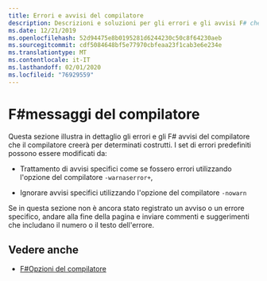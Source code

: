 ```yaml
---
title: Errori e avvisi del compilatore
description: Descrizioni e soluzioni per gli errori e gli avvisi F# che il compilatore emetterà
ms.date: 12/21/2019
ms.openlocfilehash: 52d94475e8b0195281d6244230c50c8f64230aeb
ms.sourcegitcommit: cdf5084648bf5e77970cbfeaa23f1cab3e6e234e
ms.translationtype: MT
ms.contentlocale: it-IT
ms.lasthandoff: 02/01/2020
ms.locfileid: "76929559"
---
```

# <a name="f-compiler-messages"></a>F#messaggi del compilatore

Questa sezione illustra in dettaglio gli errori e gli F# avvisi del compilatore che il compilatore creerà per determinati costrutti. I set di errori predefiniti possono essere modificati da:

- Trattamento di avvisi specifici come se fossero errori utilizzando l'opzione del compilatore `-warnaserror+`,

- Ignorare avvisi specifici utilizzando l'opzione del compilatore `-nowarn`

Se in questa sezione non è ancora stato registrato un avviso o un errore specifico, andare alla fine della pagina e inviare commenti e suggerimenti che includano il numero o il testo dell'errore.

## <a name="see-also"></a>Vedere anche

- [F#Opzioni del compilatore](../compiler-options.md)
